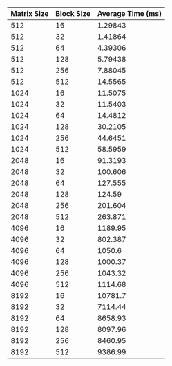 | Matrix Size | Block Size | Average Time (ms) |
|-------------|------------|-------------------|
| 512         | 16         | 1.29843           |
| 512         | 32         | 1.41864           |
| 512         | 64         | 4.39306           |
| 512         | 128        | 5.79438           |
| 512         | 256        | 7.88045           |
| 512         | 512        | 14.5565           |
| 1024        | 16         | 11.5075           |
| 1024        | 32         | 11.5403           |
| 1024        | 64         | 14.4812           |
| 1024        | 128        | 30.2105           |
| 1024        | 256        | 44.6451           |
| 1024        | 512        | 58.5959           |
| 2048        | 16         | 91.3193           |
| 2048        | 32         | 100.606           |
| 2048        | 64         | 127.555           |
| 2048        | 128        | 124.59            |
| 2048        | 256        | 201.604           |
| 2048        | 512        | 263.871           |
| 4096        | 16         | 1189.95           |
| 4096        | 32         | 802.387           |
| 4096        | 64         | 1050.6            |
| 4096        | 128        | 1000.37           |
| 4096        | 256        | 1043.32           |
| 4096        | 512        | 1114.68           |
| 8192        | 16         | 10781.7           |
| 8192        | 32         | 7114.44           |
| 8192        | 64         | 8658.93           |
| 8192        | 128        | 8097.96           |
| 8192        | 256        | 8460.95           |
| 8192        | 512        | 9386.99           |
